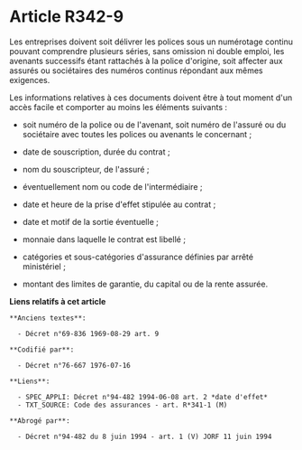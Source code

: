 # Article R342-9

Les entreprises doivent soit délivrer les polices sous un numérotage continu pouvant comprendre plusieurs séries, sans
omission ni double emploi, les avenants successifs étant rattachés à la police d'origine, soit affecter aux assurés ou
sociétaires des numéros continus répondant aux mêmes exigences.

Les informations relatives à ces documents doivent être à tout moment d'un accès facile et comporter au moins les éléments
suivants :

- soit numéro de la police ou de l'avenant, soit numéro de l'assuré ou du sociétaire avec toutes les polices ou avenants le
concernant ;

- date de souscription, durée du contrat ;

- nom du souscripteur, de l'assuré ;

- éventuellement nom ou code de l'intermédiaire ;

- date et heure de la prise d'effet stipulée au contrat ;

- date et motif de la sortie éventuelle ;

- monnaie dans laquelle le contrat est libellé ;

- catégories et sous-catégories d'assurance définies par arrêté ministériel ;

- montant des limites de garantie, du capital ou de la rente assurée.

**Liens relatifs à cet article**

	**Anciens textes**:

	  - Décret n°69-836 1969-08-29 art. 9

	**Codifié par**:

	  - Décret n°76-667 1976-07-16

	**Liens**:

	  - SPEC_APPLI: Décret n°94-482 1994-06-08 art. 2 *date d'effet*
	  - TXT_SOURCE: Code des assurances - art. R*341-1 (M)

	**Abrogé par**:

	  - Décret n°94-482 du 8 juin 1994 - art. 1 (V) JORF 11 juin 1994
